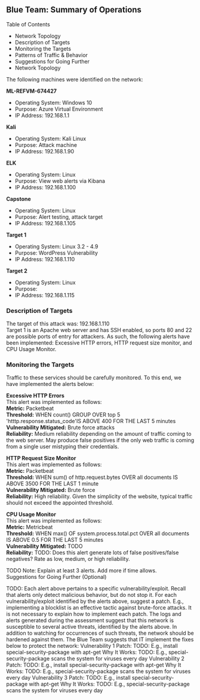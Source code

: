 ## Blue Team: Summary of Operations
Table of Contents
- Network Topology
- Description of Targets
- Monitoring the Targets
- Patterns of Traffic & Behavior
- Suggestions for Going Further
- Network Topology  

The following machines were identified on the network:

**ML-REFVM-674427**  
- Operating System: Windows 10  
- Purpose: Azure Virtual Environment  
- IP Address: 192.168.1.1  
  
**Kali**  
- Operating System: Kali Linux  
- Purpose: Attack machine  
- IP Address: 192.168.1.90  
  
**ELK**  
- Operating System: Linux  
- Purpose: View web alerts via Kibana  
- IP Address: 192.168.1.100  
  
**Capstone**  
- Operating System: Linux  
- Purpose: Alert testing, attack target  
- IP Address: 192.168.1.105  

**Target 1**
- Operating System: Linux 3.2 - 4.9
- Purpose: WordPress Vulnerability
- IP Address: 192.168.1.110

**Target 2**
- Operating System: Linux
- Purpose: 
- IP Address: 192.168.1.115  
  

### Description of Targets
  The target of this attack was: 192.168.1.110  
  Target 1 is an Apache web server and has SSH enabled, so ports 80 and 22 are possible ports of entry for attackers. As such, the following alerts have been implemented: Excessive HTTP errors, HTTP request size monitor, and CPU Usage Monitor.  
  

### Monitoring the Targets
  Traffic to these services should be carefully monitored. To this end, we have implemented the alerts below:  
   
 
**Excessive HTTP Errors**  
This alert was implemented as follows:  
**Metric:** Packetbeat  
**Threshold:** WHEN count() GROUP OVER top 5 'htttp.response.status_code'IS ABOVE 400 FOR THE LAST 5 minutes  
**Vulnerability Mitigated:** Brute force attacks  
**Reliability:** Medium reliability depending on the amount of traffic coming to the web server. May produce false positives if the only web traffic is coming from a single user mistyping their credentials.  
  

**HTTP Request Size Monitor**  
This alert was implemented as follows:  
**Metric:** Packetbeat  
**Threshold:** WHEN sum() of http.request.bytes OVER all documents IS ABOVE 3500 FOR THE LAST 1 minute  
**Vulnerability Mitigated:** Brute force  
**Reliability:** High reliability. Given the simplicity of the website, typical traffic should not exceed the appointed threshold.   

**CPU Usage Monitor**  
This alert was implemented as follows:  
**Metric:** Metricbeat  
**Threshold:** WHEN max() OF system.process.total.pct OVER all documents IS ABOVE 0.5 FOR THE LAST 5 minutes  
**Vulnerability Mitigated:** TODO  
**Reliability:** TODO: Does this alert generate lots of false positives/false negatives? Rate as low, medium, or high reliability.   

TODO Note: Explain at least 3 alerts. Add more if time allows.  
Suggestions for Going Further (Optional)  

TODO:
Each alert above pertains to a specific vulnerability/exploit. Recall that alerts only detect malicious behavior, but do not stop it. For each vulnerability/exploit identified by the alerts above, suggest a patch. E.g., implementing a blocklist is an effective tactic against brute-force attacks. It is not necessary to explain how to implement each patch.
The logs and alerts generated during the assessment suggest that this network is susceptible to several active threats, identified by the alerts above. In addition to watching for occurrences of such threats, the network should be hardened against them. The Blue Team suggests that IT implement the fixes below to protect the network:
Vulnerability 1
Patch: TODO: E.g., install special-security-package with apt-get
Why It Works: TODO: E.g., special-security-package scans the system for viruses every day
Vulnerability 2
Patch: TODO: E.g., install special-security-package with apt-get
Why It Works: TODO: E.g., special-security-package scans the system for viruses every day
Vulnerability 3
Patch: TODO: E.g., install special-security-package with apt-get
Why It Works: TODO: E.g., special-security-package scans the system for viruses every day

